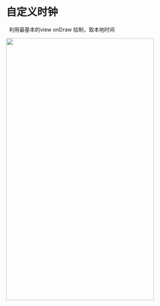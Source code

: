 # 自定义时钟
   利用最基本的view onDraw 绘制，取本地时间 
   
   <img src="https://github.com/moonljt521/moonClcok/blob/master/img/1.jpg" width=400 height=711 />
